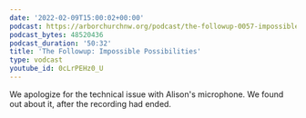 ```yaml
---
date: '2022-02-09T15:00:02+00:00'
podcast: https://arborchurchnw.org/podcast/the-followup-0057-impossible-possibilities.mp3
podcast_bytes: 48520436
podcast_duration: '50:32'
title: 'The Followup: Impossible Possibilities'
type: vodcast
youtube_id: 0cLrPEHz0_U
---
```


We apologize for the technical issue with Alison's microphone. We found out about it, after the recording had ended.